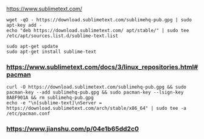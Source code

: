 
https://www.sublimetext.com/

    wget -qO - https://download.sublimetext.com/sublimehq-pub.gpg | sudo apt-key add -
    echo "deb https://download.sublimetext.com/ apt/stable/" | sudo tee /etc/apt/sources.list.d/sublime-text.list

    sudo apt-get update
    sudo apt-get install sublime-text


### https://www.sublimetext.com/docs/3/linux_repositories.html#pacman

    curl -O https://download.sublimetext.com/sublimehq-pub.gpg && sudo pacman-key --add sublimehq-pub.gpg && sudo pacman-key --lsign-key 8A8F901A && rm sublimehq-pub.gpg
    echo -e "\n[sublime-text]\nServer = https://download.sublimetext.com/arch/stable/x86_64" | sudo tee -a /etc/pacman.conf

### https://www.jianshu.com/p/04e1b65dd2c0

